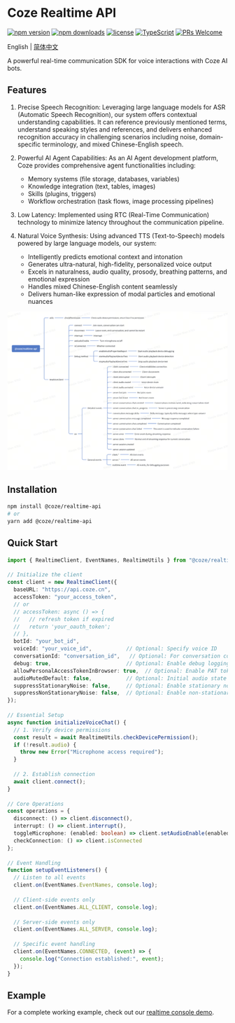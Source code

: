 # Coze Realtime API

[![npm version](https://img.shields.io/npm/v/@coze/realtime-api.svg)](https://www.npmjs.com/package/@coze/realtime-api)
[![npm downloads](https://img.shields.io/npm/dm/@coze/realtime-api.svg)](https://www.npmjs.com/package/@coze/realtime-api)
[![license](https://img.shields.io/npm/l/@coze/realtime-api.svg)](https://github.com/coze-dev/coze-js/blob/main/LICENSE)
[![TypeScript](https://img.shields.io/badge/TypeScript-Ready-blue.svg)](https://www.typescriptlang.org/)
[![PRs Welcome](https://img.shields.io/badge/PRs-welcome-brightgreen.svg)](https://github.com/coze-dev/coze-js/pulls)

English | [简体中文](./README.zh-CN.md)

A powerful real-time communication SDK for voice interactions with Coze AI bots.

## Features
1. Precise Speech Recognition: Leveraging large language models for ASR (Automatic Speech Recognition), our system offers contextual understanding capabilities. It can reference previously mentioned terms, understand speaking styles and references, and delivers enhanced recognition accuracy in challenging scenarios including noise, domain-specific terminology, and mixed Chinese-English speech.

2. Powerful AI Agent Capabilities: As an AI Agent development platform, Coze provides comprehensive agent functionalities including:
   - Memory systems (file storage, databases, variables)
   - Knowledge integration (text, tables, images)
   - Skills (plugins, triggers)
   - Workflow orchestration (task flows, image processing pipelines)

3. Low Latency: Implemented using RTC (Real-Time Communication) technology to minimize latency throughout the communication pipeline.

4. Natural Voice Synthesis: Using advanced TTS (Text-to-Speech) models powered by large language models, our system:
   - Intelligently predicts emotional context and intonation
   - Generates ultra-natural, high-fidelity, personalized voice output
   - Excels in naturalness, audio quality, prosody, breathing patterns, and emotional expression
   - Handles mixed Chinese-English content seamlessly
   - Delivers human-like expression of modal particles and emotional nuances

![api-overview](./assets/api-overview.png)

## Installation

```bash
npm install @coze/realtime-api
# or
yarn add @coze/realtime-api
```

## Quick Start

```ts
import { RealtimeClient, EventNames, RealtimeUtils } from "@coze/realtime-api";

// Initialize the client
const client = new RealtimeClient({
  baseURL: "https://api.coze.cn",
  accessToken: "your_access_token",
  // or
  // accessToken: async () => {
  //   // refresh token if expired
  //   return 'your_oauth_token';
  // },
  botId: "your_bot_id",
  voiceId: "your_voice_id",           // Optional: Specify voice ID
  conversationId: "conversation_id",   // Optional: For conversation continuity
  debug: true,                        // Optional: Enable debug logging
  allowPersonalAccessTokenInBrowser: true,  // Optional: Enable PAT token usage in browser
  audioMutedDefault: false,           // Optional: Initial audio state (default: false)
  suppressStationaryNoise: false,     // Optional: Enable stationary noise suppression(default: false)
  suppressNonStationaryNoise: false,  // Optional: Enable non-stationary noise suppression(default: false)
});

// Essential Setup
async function initializeVoiceChat() {
  // 1. Verify device permissions
  const result = await RealtimeUtils.checkDevicePermission();
  if (!result.audio) {
    throw new Error("Microphone access required");
  }

  // 2. Establish connection
  await client.connect();
}

// Core Operations
const operations = {
  disconnect: () => client.disconnect(),
  interrupt: () => client.interrupt(),
  toggleMicrophone: (enabled: boolean) => client.setAudioEnable(enabled),
  checkConnection: () => client.isConnected
};

// Event Handling
function setupEventListeners() {
  // Listen to all events
  client.on(EventNames.EventNames, console.log);

  // Client-side events only
  client.on(EventNames.ALL_CLIENT, console.log);

  // Server-side events only
  client.on(EventNames.ALL_SERVER, console.log);

  // Specific event handling
  client.on(EventNames.CONNECTED, (event) => {
    console.log("Connection established:", event);
  });
}
```

## Example
For a complete working example, check out our [realtime console demo](../../examples/realtime-console).
